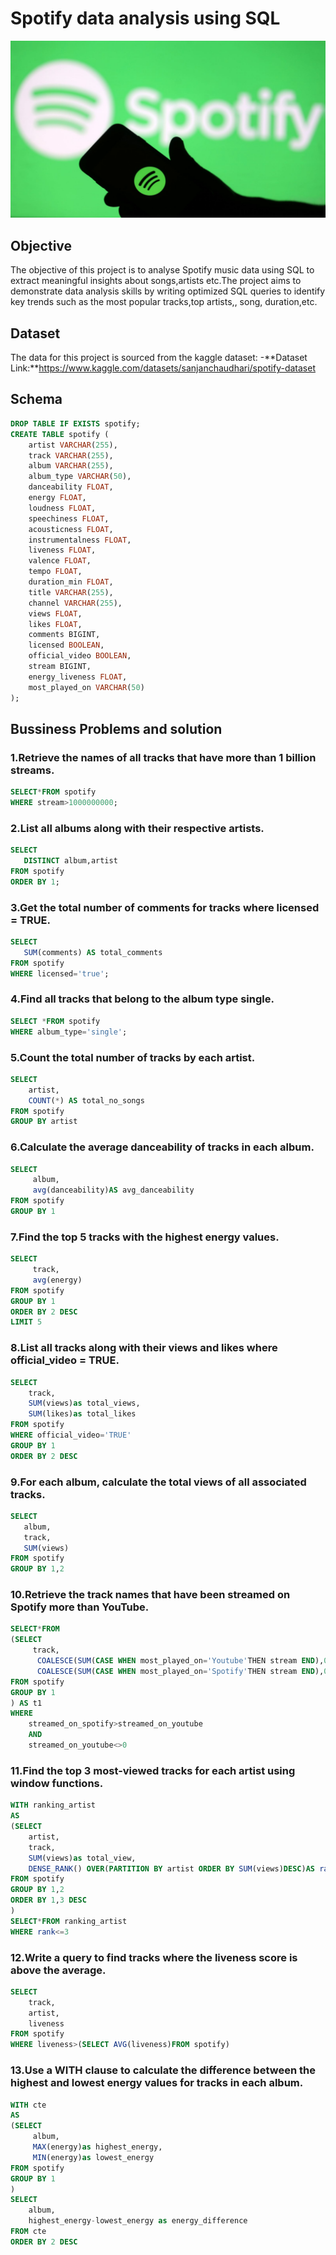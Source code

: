 # Spotify data analysis using SQL
![Spotify_logo](https://github.com/prachisharma52833-art/Spotify_new/blob/main/spotify_logo.jpg)
## Objective
The objective of this project is to analyse Spotify music data using SQL to extract meaningful insights about songs,artists etc.The project aims to demonstrate data analysis skills by writing optimized SQL queries to identify key trends such as the most popular tracks,top artists,, song, duration,etc.


## Dataset
The data for this project is sourced from the kaggle dataset:
-**Dataset Link:**https://www.kaggle.com/datasets/sanjanchaudhari/spotify-dataset

## Schema

```sql
DROP TABLE IF EXISTS spotify;
CREATE TABLE spotify (
    artist VARCHAR(255),
    track VARCHAR(255),
    album VARCHAR(255),
    album_type VARCHAR(50),
    danceability FLOAT,
    energy FLOAT,
    loudness FLOAT,
    speechiness FLOAT,
    acousticness FLOAT,
    instrumentalness FLOAT,
    liveness FLOAT,
    valence FLOAT,
    tempo FLOAT,
    duration_min FLOAT,
    title VARCHAR(255),
    channel VARCHAR(255),
    views FLOAT,
    likes FLOAT,
    comments BIGINT,
    licensed BOOLEAN,
    official_video BOOLEAN,
    stream BIGINT,
    energy_liveness FLOAT,
    most_played_on VARCHAR(50)
);
```

## Bussiness Problems and solution

### 1.Retrieve the names of all tracks that have more than 1 billion streams.

```sql
SELECT*FROM spotify
WHERE stream>1000000000;
```
### 2.List all albums along with their respective artists.

```sql
SELECT 
   DISTINCT album,artist
FROM spotify
ORDER BY 1;
```
### 3.Get the total number of comments for tracks where licensed = TRUE.

```sql
SELECT 
   SUM(comments) AS total_comments
FROM spotify
WHERE licensed='true';
```

### 4.Find all tracks that belong to the album type single.

```sql
SELECT *FROM spotify
WHERE album_type='single';
```

### 5.Count the total number of tracks by each artist.

```sql
SELECT 
    artist,
	COUNT(*) AS total_no_songs
FROM spotify
GROUP BY artist
```

### 6.Calculate the average danceability of tracks in each album.

```sql
SELECT 
     album,
	 avg(danceability)AS avg_danceability
FROM spotify
GROUP BY 1
```

### 7.Find the top 5 tracks with the highest energy values.

```sql
SELECT 
     track,
	 avg(energy)
FROM spotify
GROUP BY 1
ORDER BY 2 DESC
LIMIT 5
```

### 8.List all tracks along with their views and likes where official_video = TRUE.

```sql
SELECT 
    track,
	SUM(views)as total_views,
	SUM(likes)as total_likes
FROM spotify
WHERE official_video='TRUE'
GROUP BY 1
ORDER BY 2 DESC
```

### 9.For each album, calculate the total views of all associated tracks.

```sql
SELECT 
   album,
   track,
   SUM(views)
FROM spotify
GROUP BY 1,2
```

### 10.Retrieve the track names that have been streamed on Spotify more than YouTube.

```sql
SELECT*FROM
(SELECT
     track,
	  COALESCE(SUM(CASE WHEN most_played_on='Youtube'THEN stream END),0) as streamed_on_youtube,
	  COALESCE(SUM(CASE WHEN most_played_on='Spotify'THEN stream END),0) as streamed_on_spotify
FROM spotify
GROUP BY 1
) AS t1
WHERE
    streamed_on_spotify>streamed_on_youtube
	AND
	streamed_on_youtube<>0
```

### 11.Find the top 3 most-viewed tracks for each artist using window functions.

```sql
WITH ranking_artist
AS
(SELECT
    artist,
	track,
	SUM(views)as total_view,
	DENSE_RANK() OVER(PARTITION BY artist ORDER BY SUM(views)DESC)AS rank
FROM spotify
GROUP BY 1,2
ORDER BY 1,3 DESC
)
SELECT*FROM ranking_artist
WHERE rank<=3
```

### 12.Write a query to find tracks where the liveness score is above the average.

```sql
SELECT 
    track,
	artist,
	liveness
FROM spotify
WHERE liveness>(SELECT AVG(liveness)FROM spotify)
```

### 13.Use a WITH clause to calculate the difference between the highest and lowest energy values for tracks in each album.

```sql
WITH cte
AS
(SELECT
     album,
	 MAX(energy)as highest_energy,
	 MIN(energy)as lowest_energy
FROM spotify
GROUP BY 1
)
SELECT
    album,
	highest_energy-lowest_energy as energy_difference
FROM cte
ORDER BY 2 DESC
```



